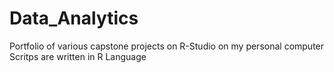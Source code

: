# Data_Analytics
Portfolio of various capstone projects on R-Studio on my personal computer
  Scritps are written in R Language

